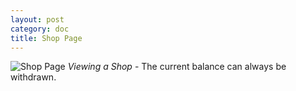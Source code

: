 ```yaml
---
layout: post
category: doc
title: Shop Page
---
```


![Shop Page](/assets/img/Shop.png)
*Viewing a Shop* - The current balance can always be withdrawn.

